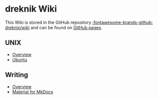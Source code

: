# dreknik Wiki

This Wiki is stored in the GitHub repository
[:fontawesome-brands-github: dreknix/wiki](https://github.com/dreknix/wiki/) and
can be found on [GitHub pages](https://dreknix.github.io/wiki/).

## UNIX

* [Overview](unix/)
* [Ubuntu](unix/ubuntu)

## Writing

* [Overview](writing/)
* [Material for MkDocs](writing/mkdocs/)
